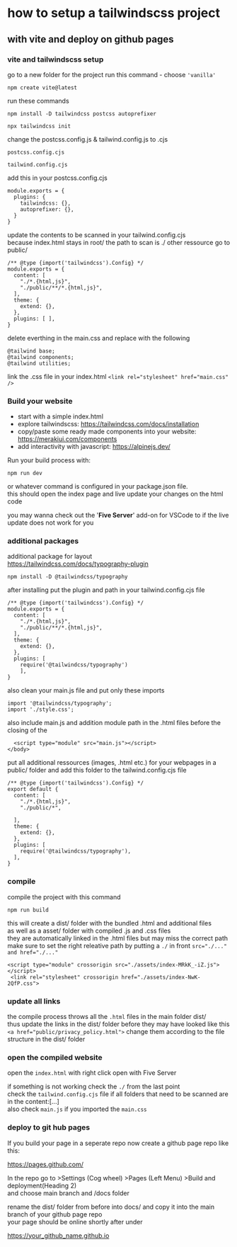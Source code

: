 # how to setup a tailwindscss project 
## with vite and deploy on github pages


### vite and tailwindscss setup
go to a new folder for the project run this command - choose `'vanilla'`

`npm create vite@latest`


run these commands

`npm install -D tailwindcss postcss autoprefixer`

`npx tailwindcss init`

change the postcss.config.js & tailwind.config.js to .cjs

`postcss.config.cjs`

`tailwind.config.cjs`

add this in your postcss.config.cjs
```
module.exports = {
  plugins: {
    tailwindcss: {},
    autoprefixer: {},
  }
}
```


update the contents to be scanned in your tailwind.config.cjs <br>
because index.html stays in root/ the path to scan is ./ other ressource go to public/

```
/** @type {import('tailwindcss').Config} */
module.exports = {
  content: [
    "./*.{html,js}",
    "./public/**/*.{html,js}",
  ],
  theme: {
    extend: {},
  },
  plugins: [ ],
}
```

delete everthing in the main.css and replace with the following

```
@tailwind base;
@tailwind components;
@tailwind utilities;
```


link the .css file in your index.html 
`<link rel="stylesheet" href="main.css" />`



### Build your website
- start with a simple index.html 
- explore tailwindscss: https://tailwindcss.com/docs/installation
- copy/paste some ready made components into your website: https://merakiui.com/components
- add interactivity with  javascript: https://alpinejs.dev/


Run your build process with:

 `npm run dev` 

or whatever command is configured in your package.json file.<br>
this should open the index page and live update your changes on the html code<br>

you may wanna check out the '**Five Server**' add-on for VSCode to if the live update does not work for you



### additional packages
additional package for layout <br>
https://tailwindcss.com/docs/typography-plugin <br>

`npm install -D @tailwindcss/typography`


after installing put the plugin and path in your tailwind.config.cjs file

```
/** @type {import('tailwindcss').Config} */
module.exports = {
  content: [
    "./*.{html,js}",
    "./public/**/*.{html,js}",
  ],
  theme: {
    extend: {},
  },
  plugins: [
    require('@tailwindcss/typography')
    ],
}
```


also clean your main.js file and put only these imports


```
import '@tailwindcss/typography';
import './style.css';
```


also include main.js and addition module path in the .html files before the closing of the </body>

```
  <script type="module" src="main.js"></script>
</body>

```


put all additional ressources (images, .html etc.) for your webpages in a <br>
public/ folder and add this folder to the tailwind.config.cjs file

```
/** @type {import('tailwindcss').Config} */
export default {
  content: [
    "./*.{html,js}",
    "./public/*",
  
  ],
  theme: {
    extend: {},
  },
  plugins: [
    require('@tailwindcss/typography'),
  ],
}
```


### compile
compile the project with this command

`npm run build`


this will create a dist/ folder with the bundled .html and additional files <br>
as well as a asset/ folder with compiled .js and .css files <br>
they are automatically linked in the .html files but may miss the correct path <br>
make sure to set the right releative path by putting a `./` in front `src="./..." and href="./..."`

 ```
 <script type="module" crossorigin src="./assets/index-MRkK_-iZ.js"></script>
  <link rel="stylesheet" crossorigin href="./assets/index-NwK-2QfP.css">
```

### update all links
the compile process throws all the `.html` files in the main folder dist/ <br>
thus update the links in the dist/ folder before they may have looked like this <br>
`<a href="public/privacy_policy.html">`
change them according to the file structure in the dist/ folder <br>

### open the compiled website
open the `index.html` with right click open with Five Server 

if something is not working check the `./` from the last point <br>
check the `tailwind.config.cjs` file if all folders that need to be scanned are in the content:[...] <br>
also check `main.js` if you imported the `main.css`


### deploy to git hub pages 
If you build your page in a seperate repo now create a github page repo like this:

https://pages.github.com/


In the repo go to >Settings (Cog wheel) >Pages (Left Menu) >Build and deployment(Heading 2) <br>
and choose main branch and /docs folder

rename the dist/ folder from before into docs/ and copy it into the main branch of your github page repo <br>
your page should be online shortly after under

https://your_github_name.github.io

